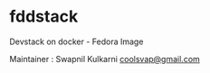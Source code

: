 fddstack
========
Devstack on docker - Fedora Image

Maintainer : Swapnil Kulkarni <coolsvap@gmail.com>
